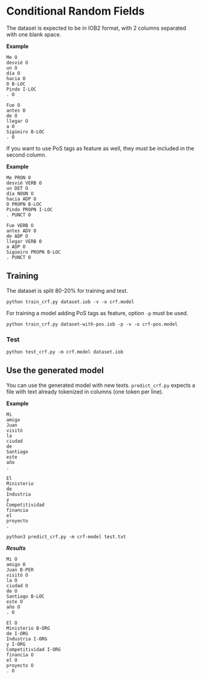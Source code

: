 # Conditional Random Fields

The dataset is expected to be in IOB2 format, with 2 columns separated with one blank space.

**Example**

```
Me O
desvié O
un O
día O
hacia O
O B-LOC
Pindo I-LOC
. O

Fue O
antes O
de O
llegar O
a O
Sigüeiro B-LOC
. O
```

If you want to use PoS tags as feature as well, they must be included in the second column.

**Example**

```
Me PRON O
desvié VERB O
un DET O
día NOUN O
hacia ADP O
O PROPN B-LOC
Pindo PROPN I-LOC
. PUNCT O

Fue VERB O
antes ADV O
de ADP O
llegar VERB O
a ADP O
Sigüeiro PROPN B-LOC
. PUNCT O
```

## Training

The dataset is split 80-20% for training and test.

```python train_crf.py dataset.iob -v -o crf.model```

For training a model adding PoS tags as feature, option `-p` must be used.

```python train_crf.py dataset-with-pos.iob -p -v -o crf-pos.model```

### Test

```python test_crf.py -m crf.model dataset.iob```

## Use the generated model

You can use the generated model with new texts. `predict_crf.py` expects a file with text already tokenized in columns (one token per line).

**Example**

```
Mi
amigo
Juan
visitó
la
ciudad
de
Santiago
este
año
.

El
Ministerio
de
Industria
y
Competitividad
financia
el
proyecto
.
```

```
python3 predict_crf.py -m crf-model test.txt
```

***Results***

```
Mi O
amigo O
Juan B-PER
visitó O
la O
ciudad O
de O
Santiago B-LOC
este O
año O
. O

El O
Ministerio B-ORG
de I-ORG
Industria I-ORG
y I-ORG
Competitividad I-ORG
financia O
el O
proyecto O
. O
```
